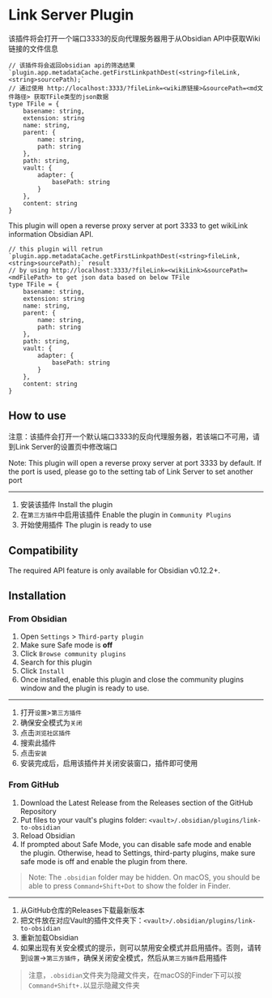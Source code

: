 # Link Server Plugin
该插件将会打开一个端口3333的反向代理服务器用于从Obsidian API中获取Wiki链接的文件信息
```
// 该插件将会返回obsidian api的筛选结果 `plugin.app.metadataCache.getFirstLinkpathDest(<string>fileLink, <string>sourcePath);`
// 通过使用 http://localhost:3333/?fileLink=<wiki原链接>&sourcePath=<md文件路径> 获取TFile类型的json数据
type TFile = {
    basename: string,
    extension: string
    name: string, 
    parent: {
        name: string,
        path: string
    },
    path: string,
    vault: {
        adapter: {
            basePath: string
        }
    },
    content: string
}
```

This plugin will open a reverse proxy server at port 3333 to get wikiLink information Obsidian API.
```
// this plugin will retrun `plugin.app.metadataCache.getFirstLinkpathDest(<string>fileLink, <string>sourcePath);` result
// by using http://localhost:3333/?fileLink=<wikiLink>&sourcePath=<mdFilePath> to get json data based on below TFile
type TFile = {
    basename: string,
    extension: string
    name: string, 
    parent: {
        name: string,
        path: string
    },
    path: string,
    vault: {
        adapter: {
            basePath: string
        }
    },
    content: string
}
```

## How to use

注意：该插件会打开一个默认端口3333的反向代理服务器，若该端口不可用，请到Link Server的设置页中修改端口

Note: This plugin will open a reverse proxy server at port 3333 by default. If the port is used, please go to the setting tab of Link Server to set another port

***

1. 安装该插件 Install the plugin
2. 在`第三方插件`中启用该插件 Enable the plugin in `Community Plugins`
3. 开始使用插件 The plugin is ready to use

## Compatibility

The required API feature is only available for Obsidian v0.12.2+.

## Installation

### From Obsidian

1. Open `Settings` > `Third-party plugin`
2. Make sure Safe mode is **off**
3. Click `Browse community plugins`
4. Search for this plugin
5. Click `Install`
6. Once installed, enable this plugin and close the community plugins window and the plugin is ready to use.

***

1. 打开`设置`>`第三方插件`
2. 确保安全模式为`关闭`
3. 点击`浏览社区插件`
4. 搜索此插件
5. 点击`安装`
6. 安装完成后，启用该插件并关闭安装窗口，插件即可使用

### From GitHub

1. Download the Latest Release from the Releases section of the GitHub Repository
2. Put files to your vault's plugins folder: `<vault>/.obsidian/plugins/link-to-obsidian`  
3. Reload Obsidian
4. If prompted about Safe Mode, you can disable safe mode and enable the plugin.
Otherwise, head to Settings, third-party plugins, make sure safe mode is off and
enable the plugin from there.

> Note: The `.obsidian` folder may be hidden. On macOS, you should be able to press `Command+Shift+Dot` to show the folder in Finder.

***

1. 从GitHub仓库的Releases下载最新版本
2. 把文件放在对应Vault的插件文件夹下：`<vault>/.obsidian/plugins/link-to-obsidian`
3. 重新加载Obsidian
4. 如果出现有关安全模式的提示，则可以禁用安全模式并启用插件。否则，请转到`设置`→`第三方插件`，确保关闭安全模式，然后从`第三方插件`启用插件

> 注意，`.obsidian`文件夹为隐藏文件夹，在macOS的Finder下可以按`Command+Shift+.`以显示隐藏文件夹
